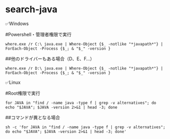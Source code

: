# search-java

✅Windows

#Powershell・管理者権限で実行

`where.exe /r C:\ java.exe | Where-Object {$_ -notlike "*javapath*"} | ForEach-Object -Process {$_; & "$_" -version }`

##他のドライバーもある場合（D、E、F…）

`where.exe /r D:\ java.exe | Where-Object {$_ -notlike "*javapath*"} | ForEach-Object -Process {$_; & "$_" -version }​`

✅Linux

#Root権限で実行

`for JAVA in "find / -name java -type f | grep -v alternatives"; do echo "$JAVA"; $JAVA -version 2>&1 | head -3; done​`

##コマンドが異となる場合

`sh -c 'for JAVA in "find / -name java -type f | grep -v alternatives"; do echo "$JAVA"; $JAVA -version 2>&1 | head -3; done'​`
